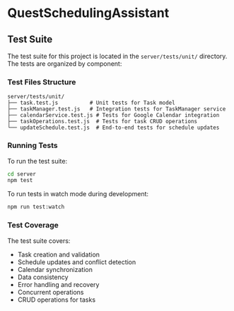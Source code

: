 # QuestSchedulingAssistant

## Test Suite

The test suite for this project is located in the `server/tests/unit/` directory. The tests are organized by component:

### Test Files Structure
```
server/tests/unit/
├── task.test.js          # Unit tests for Task model
├── taskManager.test.js   # Integration tests for TaskManager service
├── calendarService.test.js # Tests for Google Calendar integration
├── taskOperations.test.js  # Tests for task CRUD operations
└── updateSchedule.test.js  # End-to-end tests for schedule updates
```

### Running Tests
To run the test suite:
```bash
cd server
npm test
```

To run tests in watch mode during development:
```bash
npm run test:watch
```

### Test Coverage
The test suite covers:
- Task creation and validation
- Schedule updates and conflict detection
- Calendar synchronization
- Data consistency
- Error handling and recovery
- Concurrent operations
- CRUD operations for tasks

